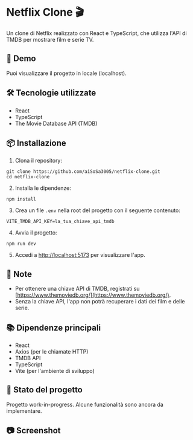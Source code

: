 # Netflix Clone 🎬

Un clone di Netflix realizzato con React e TypeScript, che utilizza l'API di TMDB per mostrare film e serie TV.

## 🚀 Demo
Puoi visualizzare il progetto in locale (localhost).

## 🛠️ Tecnologie utilizzate
- React
- TypeScript
- The Movie Database API (TMDB)

## 📦 Installazione

1. Clona il repository:
```
git clone https://github.com/aiSoSa3005/netflix-clone.git
cd netflix-clone
```

2. Installa le dipendenze:
```
npm install
```

3. Crea un file `.env` nella root del progetto con il seguente contenuto:
```
VITE_TMDB_API_KEY=la_tua_chiave_api_tmdb
```

4. Avvia il progetto:
```
npm run dev
```

5. Accedi a [http://localhost:5173](http://localhost:5173) per visualizzare l'app.

## 📌 Note
- Per ottenere una chiave API di TMDB, registrati su [https://www.themoviedb.org/](https://www.themoviedb.org/).
- Senza la chiave API, l'app non potrà recuperare i dati dei film e delle serie.

## 📚 Dipendenze principali
- React
- Axios (per le chiamate HTTP)
- TMDB API
- TypeScript
- Vite (per l'ambiente di sviluppo)

## 📝 Stato del progetto
Progetto work-in-progress. Alcune funzionalità sono ancora da implementare.

## 📷 Screenshot




